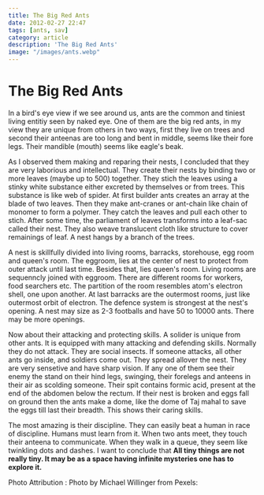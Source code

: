 ```yaml
---
title: The Big Red Ants
date: 2012-02-27 22:47
tags: [ants, sav] 
category: article
description: 'The Big Red Ants'
image: "/images/ants.webp"
---
```


# The Big Red Ants

In a bird's eye view if we see around us, ants are the common and
tiniest living entitiy seen by naked eye. One of them are the big red
ants, in my view they are unique from others in two ways, first they
live on trees and second their anteenas are too long and bent in middle,
seems like their fore legs. Their mandible (mouth) seems like eagle's
beak.

As I observed them making and reparing their nests, I concluded that
they are very laborious and intellectual. They create their nests by
binding two or more leaves (maybe up to 500) together. They stich the
leaves using a stinky white substance either excreted by themselves or
from trees. This substance is like web of spider. At first builder ants
creates an array at the blade of two leaves. Then they make ant-cranes
or ant-chain like chain of monomer to form a polymer. They catch the
leaves and pull each other to stich. After some time, the parliament of
leaves transforms into a leaf-sac called their nest. They also weave
translucent cloth like structure to cover remainings of leaf. A nest
hangs by a branch of the trees.

A nest is skillfully divided into living rooms, barracks, storehouse,
egg room and queen's room. The eggroom, lies at the center of nest to
protect from outer attack until last time. Besides that, lies queen's
room. Living rooms are sequenncly joined with eggroom. There are
different rooms for workers, food searchers etc. The partition of the
room resembles atom's electron shell, one upon another. At last barracks
are the outermost rooms, just like outermost orbit of electron. The
defence system is strongest at the nest's opening. A nest may size as
2-3 footballs and have 50 to 10000 ants. There may be more openings.

Now about their attacking and protecting skills. A solider is unique
from other ants. It is equipped with many attacking and defending
skills. Normally they do not attack. They are social insects. If someone
attacks, all other ants go inside, and soldiers come out. They spread
allover the nest. They are very sensetive and have sharp vision. If any
one of them see their enemy the stand on their hind legs, swinging,
their forelegs and anteens in their air as scolding someone. Their spit
contains formic acid, present at the end of the abdomen below the
rectum. If their nest is broken and eggs fall on ground then the ants
make a dome, like the dome of Taj mahal to save the eggs till last their
breadth. This shows their caring skills.

The most amazing is their discipline. They can easily beat a human in
race of discipline. Humans must learn from it. When two ants meet, they
touch their anteena to communicate. When they walk in a queue, they seem
like twinkling dots and dashes. I want to conclude that **All tiny
things are not really tiny. It may be as a space having infinite
mysteries one has to explore it.**

Photo Attribution : Photo by Michael Willinger from Pexels:
